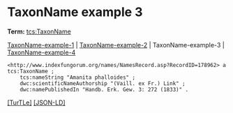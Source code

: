 # TaxonName example 3


**Term:** [tcs:TaxonName](/terms/#tcs_taxonname)

[TaxonName-example-1](./TaxonName-example-1.html) | [TaxonName-example-2](./TaxonName-example-2.html) | TaxonName-example-3 | [TaxonName-example-4](./TaxonName-example-4.html)
```turtle
<http://www.indexfungorum.org/names/NamesRecord.asp?RecordID=178962> a tcs:TaxonName ;
    tcs:nameString "Amanita phalloides" ;
    dwc:scientificNameAuthorship "(Vaill. ex Fr.) Link" ;
    dwc:namePublishedIn "Handb. Erk. Gew. 3: 272 (1833)" .
```

[&#91;TurTLe&#93;](https://github.com/tdwg/tcs2/blob/master/examples/TaxonName-example-3.ttl)&nbsp;[&#91;JSON-LD&#93;](https://github.com/tdwg/tcs2/blob/master/examples/TaxonName-example-3.jsonld)

